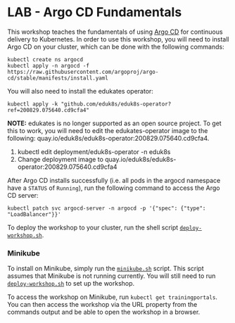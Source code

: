 LAB - Argo CD Fundamentals
==========================

This workshop teaches the fundamentals of using [Argo CD](https://argoproj.github.io/argo-cd/) for continuous delivery to Kubernetes. 
In order to use this workshop, you will need to install Argo CD on your cluster, which can be done with the following commands:

```
kubectl create ns argocd
kubectl apply -n argocd -f https://raw.githubusercontent.com/argoproj/argo-cd/stable/manifests/install.yaml
```

You will also need to install the edukates operator:

```
kubectl apply -k "github.com/eduk8s/eduk8s-operator?ref=200829.075640.cd9cfa4"
```

**NOTE:** edukates is no longer supported as an open source project. To get this to work, you will need to edit the edukates-operator image to the following: quay.io/eduk8s/eduk8s-operator:200829.075640.cd9cfa4.

1. kubectl edit deployment/eduk8s-operator -n eduk8s
2. Change deployment image to quay.io/eduk8s/eduk8s-operator:200829.075640.cd9cfa4

After Argo CD installs successfully (i.e. all pods in the argocd namespace have a `STATUS` of `Running`), run the following command to access the Argo CD server:

```
kubectl patch svc argocd-server -n argocd -p '{"spec": {"type": "LoadBalancer"}}'
```

To deploy the workshop to your cluster, run the shell script [`deploy-workshop.sh`](deploy-workshop.sh).

### Minikube

To install on Minikube, simply run the [`minikube.sh`](minikube.sh) script. This script assumes that Minikube is not running currently. You will still need to run 
[`deploy-workshop.sh`](deploy-workshop.sh) to set up the workshop. 

To access the workshop on Minikube, run `kubectl get trainingportals`. You can then access the workshop via the URL property from the commands output and be able to 
open the workshop in a browser.
